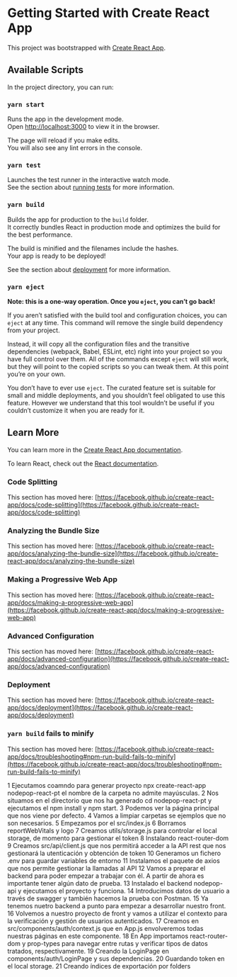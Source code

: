 # Getting Started with Create React App

This project was bootstrapped with [Create React App](https://github.com/facebook/create-react-app).

## Available Scripts

In the project directory, you can run:

### `yarn start`

Runs the app in the development mode.\
Open [http://localhost:3000](http://localhost:3000) to view it in the browser.

The page will reload if you make edits.\
You will also see any lint errors in the console.

### `yarn test`

Launches the test runner in the interactive watch mode.\
See the section about [running tests](https://facebook.github.io/create-react-app/docs/running-tests) for more information.

### `yarn build`

Builds the app for production to the `build` folder.\
It correctly bundles React in production mode and optimizes the build for the best performance.

The build is minified and the filenames include the hashes.\
Your app is ready to be deployed!

See the section about [deployment](https://facebook.github.io/create-react-app/docs/deployment) for more information.

### `yarn eject`

**Note: this is a one-way operation. Once you `eject`, you can’t go back!**

If you aren’t satisfied with the build tool and configuration choices, you can `eject` at any time. This command will remove the single build dependency from your project.

Instead, it will copy all the configuration files and the transitive dependencies (webpack, Babel, ESLint, etc) right into your project so you have full control over them. All of the commands except `eject` will still work, but they will point to the copied scripts so you can tweak them. At this point you’re on your own.

You don’t have to ever use `eject`. The curated feature set is suitable for small and middle deployments, and you shouldn’t feel obligated to use this feature. However we understand that this tool wouldn’t be useful if you couldn’t customize it when you are ready for it.

## Learn More

You can learn more in the [Create React App documentation](https://facebook.github.io/create-react-app/docs/getting-started).

To learn React, check out the [React documentation](https://reactjs.org/).

### Code Splitting

This section has moved here: [https://facebook.github.io/create-react-app/docs/code-splitting](https://facebook.github.io/create-react-app/docs/code-splitting)

### Analyzing the Bundle Size

This section has moved here: [https://facebook.github.io/create-react-app/docs/analyzing-the-bundle-size](https://facebook.github.io/create-react-app/docs/analyzing-the-bundle-size)

### Making a Progressive Web App

This section has moved here: [https://facebook.github.io/create-react-app/docs/making-a-progressive-web-app](https://facebook.github.io/create-react-app/docs/making-a-progressive-web-app)

### Advanced Configuration

This section has moved here: [https://facebook.github.io/create-react-app/docs/advanced-configuration](https://facebook.github.io/create-react-app/docs/advanced-configuration)

### Deployment

This section has moved here: [https://facebook.github.io/create-react-app/docs/deployment](https://facebook.github.io/create-react-app/docs/deployment)

### `yarn build` fails to minify

This section has moved here: [https://facebook.github.io/create-react-app/docs/troubleshooting#npm-run-build-fails-to-minify](https://facebook.github.io/create-react-app/docs/troubleshooting#npm-run-build-fails-to-minify)


1 Ejecutamos coamndo para generar proyecto  npx create-react-app nodepop-react-pt el nombre de la carpeta no admite mayúsculas.
2 Nos situamos en el directorio que nos ha generado  cd nodepop-react-pt y ejecutamos el npm install y npm start.
3 Podemos ver la página principal que nos viene por defecto.
4 Vamos a limpiar carpetas se ejemplos que no son necesarios.
5 Empezamos por el src/index.js
6 Borramos reportWebVitals y logo
7 Creamos utils/storage.js para controlar el local storage, de momento para gestionar el token
8 Instalando react-router-dom
9 Creamos src/api/client.js que nos permitirá acceder a la API rest que nos gestionará la utenticación y obtención de token
10 Generamos un fichero .env para guardar variables de entorno
11 Instalamos el paquete de axios que nos permite gestionar la llamadas al API
12 Vamos a preparar el backend para poder empezar a trabajar con él. A partir de ahora es importante tener algún dato de prueba.
13 Instalado el backend nodepop-api y ejecutamos el proyecto y funciona.
14 Introducimos datos de usuario a través de swagger y también hacemos la prueba con Postman.
15 Ya tenemos nuetro backend a punto para empezar a desarrollar nuestro front.
16 Volvemos a nuestro proyecto de front y vamos a utilizar el contexto para la verificación y gestión de usuarios autenticados.
17 Creamos en src/components/auth/context.js que en App.js envolveremos todas nuestras páginas en este componente.
18 En App importamos react-router-dom y prop-types para navegar entre rutas y verificar tipos de datos tratados, respectivamente.
19 Creando la LoginPage en components/auth/LoginPage y sus dependencias.
20 Guardando token en el local storage.
21 Creando índices de exportación por folders